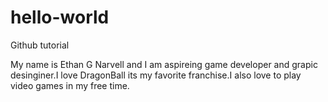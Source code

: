 # hello-world
Github tutorial


My name is Ethan G Narvell and I am aspireing game developer and grapic desinginer.I love DragonBall its my favorite franchise.I also love to play video games in my free time.
